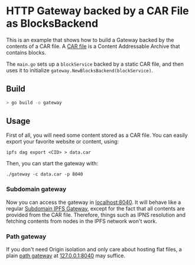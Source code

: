 # HTTP Gateway backed by a CAR File as BlocksBackend

This is an example that shows how to build a Gateway backed by the contents of
a CAR file. A [CAR file](https://ipld.io/specs/transport/car/) is a Content
Addressable Archive that contains blocks.

The `main.go` sets up a `blockService` backed by a static CAR file,
and then uses it to initialize `gateway.NewBlocksBackend(blockService)`.

## Build

```bash
> go build -o gateway
```

## Usage

First of all, you will need some content stored as a CAR file. You can easily
export your favorite website or content, using:

```
ipfs dag export <CID> > data.car
```

Then, you can start the gateway with:


```
./gateway -c data.car -p 8040
```

### Subdomain gateway

Now you can access the gateway in [localhost:8040](http://localhost:8040). It will
behave like a regular [Subdomain IPFS Gateway](https://docs.ipfs.tech/how-to/address-ipfs-on-web/#subdomain-gateway),
except for the fact that all contents are provided
from the CAR file. Therefore, things such as IPNS resolution and fetching contents
from nodes in the IPFS network won't work.

### Path gateway

If you don't need Origin isolation and only care about hosting flat files,
a plain [path gateway](https://docs.ipfs.tech/how-to/address-ipfs-on-web/#path-gateway) at [127.0.0.1:8040](http://127.0.0.1:8040)
may suffice.
